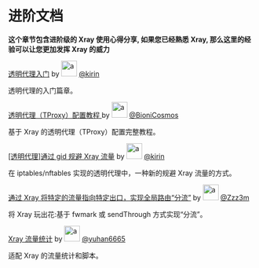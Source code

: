 # 进阶文档

**这个章节包含进阶级的 Xray 使用心得分享, 如果您已经熟悉 Xray, 那么这里的经验可以让您更加发挥 Xray 的威力**

[透明代理入门](./transparent_proxy/transparent_proxy.md) by <img src="https://avatars2.githubusercontent.com/u/57820613?s=32" width="32" height="32" alt="a"/> [@kirin](https://github.com/kirin10000)

透明代理的入门篇章。

[透明代理（TProxy）配置教程 ](./tproxy.md) by <img src="https://avatars2.githubusercontent.com/u/41363844?s=32" width="32" height="32" alt="a"/> [@BioniCosmos](https://github.com/BioniCosmos)

基于 Xray 的透明代理（TProxy）配置完整教程。

[[透明代理]通过 gid 规避 Xray 流量](./iptables_gid.md) by <img src="https://avatars2.githubusercontent.com/u/57820613?s=32" width="32" height="32" alt="a"/> [@kirin](https://github.com/kirin10000)

在 iptables/nftables 实现的透明代理中，一种新的规避 Xray 流量的方式。

[通过 Xray 将特定的流量指向特定出口，实现全局路由“分流”](./redirect.md) by <img src="https://avatars.githubusercontent.com/u/28607089?s=32" width="32" height="32" alt="a"/> [@Zzz3m](https://github.com/Zzz3m)

将 Xray 玩出花:基于 fwmark 或 sendThrough 方式实现“分流”。

[Xray 流量统计](./traffic_stats.md) by <img src="https://avatars.githubusercontent.com/u/1588741?s=32" width="32" height="32" alt="a"/> [@yuhan6665](https://github.com/yuhan6665)

适配 Xray 的流量统计和脚本。
